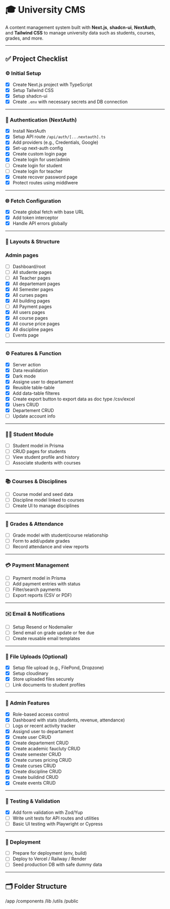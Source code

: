 # 🎓 University CMS

A content management system built with **Next.js**, **shadcn-ui**, **NextAuth**, and **Tailwind CSS** to manage university data such as students, courses, grades, and more.

---

## ✅ Project Checklist

### ⚙️ Initial Setup

- [x] Create Next.js project with TypeScript
- [x] Setup Tailwind CSS
- [x] Setup shadcn-ui
- [x] Create `.env` with necessary secrets and DB connection

---

### 🔐 Authentication (NextAuth)

- [x] Install NextAuth
- [x] Setup API route `/api/auth/[...nextauth].ts`
- [x] Add providers (e.g., Credentials, Google)
- [x] Set-up next-auth config
- [x] Create custom login page
- [x] Create login for user/admin
- [ ] Create login for student
- [ ] Create login for teacher
- [x] Create recover password page
- [x] Protect routes using middlwere

---

### 🌐 Fetch Configuration

- [x] Create global fetch with base URL
- [x] Add token interceptor
- [x] Handle API errors globally

---

### 🧩 Layouts & Structure

### Admin pages

- [ ] Dashboard/root
- [ ] All studente pages
- [ ] All Teacher pages
- [x] All departemant pages
- [x] All Semester pages
- [x] All curses pages
- [x] All building pages
- [ ] All Payment pages
- [x] All users pages
- [x] All course pages
- [x] All course price pages
- [x] All discipline pages
- [ ] Events page

---

### ⚙️ Features & Function

- [x] Server action
- [x] Data revalidation
- [x] Dark mode
- [x] Assigne user to departament
- [x] Reusible table-table
- [x] Add data-table filteres
- [x] Create export button to export data as doc type /csv/excel
- [x] Users CRUD
- [x] Departement CRUD
- [ ] Update account info

---

### 🧑‍🎓 Student Module

- [ ] Student model in Prisma
- [ ] CRUD pages for students
- [ ] View student profile and history
- [ ] Associate students with courses

---

### 📚 Courses & Disciplines

- [ ] Course model and seed data
- [ ] Discipline model linked to courses
- [ ] Create UI to manage disciplines

---

### 🧾 Grades & Attendance

- [ ] Grade model with student/course relationship
- [ ] Form to add/update grades
- [ ] Record attendance and view reports

---

### 💳 Payment Management

- [ ] Payment model in Prisma
- [ ] Add payment entries with status
- [ ] Filter/search payments
- [ ] Export reports (CSV or PDF)

---

### ✉️ Email & Notifications

- [ ] Setup Resend or Nodemailer
- [ ] Send email on grade update or fee due
- [ ] Create reusable email templates

---

### 📁 File Uploads (Optional)

- [x] Setup file upload (e.g., FilePond, Dropzone)
- [x] Setup cloudinary
- [x] Store uploaded files securely
- [ ] Link documents to student profiles

---

### 🧠 Admin Features

- [x] Role-based access control
- [x] Dashboard with stats (students, revenue, attendance)
- [ ] Logs or recent activity tracker
- [x] Assignd user to departament
- [x] Create user CRUD
- [x] Create departement CRUD
- [x] Create academic faucluty CRUD
- [x] Create semester CRUD
- [x] Create curses pricing CRUD
- [x] Create curses CRUD
- [x] Create discipline CRUD
- [x] Create buildind CRUD
- [x] Create events CRUD

---

### 🧪 Testing & Validation

- [x] Add form validation with Zod/Yup
- [ ] Write unit tests for API routes and utilities
- [ ] Basic UI testing with Playwright or Cypress

---

### 🚀 Deployment

- [ ] Prepare for deployment (env, build)
- [ ] Deploy to Vercel / Railway / Render
- [ ] Seed production DB with safe dummy data

---

## 🗂 Folder Structure

/app
/components
/lib
/utils
/public
